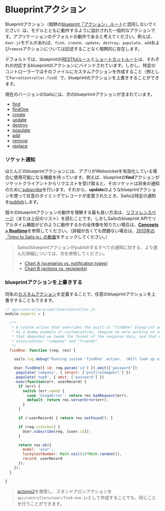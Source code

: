 # Blueprintアクション

Blueprintアクション（暗黙の[blueprint「アクション」_ルート_](https://sailsguides.jp/doc/concepts/blueprints/blueprint-routes#?action-routes)と混同しないでください）は、モデルとともに動作するように設計された一般的なアクションです。アプリケーションのデフォルトの動作であると考えてください。例えば、`User.js`モデルがあれば、`find`、`create`、`update`、`destroy`、`populate`、`add`および`remove`アクションについては記述することなく暗黙的に存在します。

デフォルトでは、blueprintの[RESTfulルート](https://sailsguides.jp/doc/concepts/blueprints/blueprint-routes#?restful-routes)と[ショートカットルート](https://sailsguides.jp/doc/concepts/blueprints/blueprint-routes#?shortcut-routes)は、それぞれの対応するblueprintのアクションにバインドされています。しかし、特定のコントローラーではそのファイルにカスタムアクションを作成すること（例として`ParrotController.find`）で、blueprintのアクションを上書きすることができます。


現在のバージョンのSailsには、次のblueprinntアクションが含まれています。

+ [find](https://sailsguides.jp/doc/reference/blueprint-api/find-where)
+ [findOne](https://sailsguides.jp/doc/reference/blueprint-api/find-one)
+ [create](https://sailsguides.jp/doc/reference/blueprint-api/create)
+ [update](https://sailsguides.jp/doc/reference/blueprint-api/update)
+ [destroy](https://sailsguides.jp/doc/reference/blueprint-api/destroy)
+ [populate](https://sailsguides.jp/doc/reference/blueprint-api/populate)
+ [add](https://sailsguides.jp/doc/reference/blueprint-api/add-to)
+ [remove](https://sailsguides.jp/doc/reference/blueprint-api/remove-from)
+ [replace](https://sailsguides.jp/doc/reference/blueprint-api/replace)

### ソケット通知

ほとんどのblueprintアクションには、アプリがWebsocketを有効化している場合に使用可能になる機能を持っています。例えば、blueprintの**find**アクションがソケットクライアントからリクエストを受け取ると、そのソケットは将来の通知のために[subscribe](https://sailsguides.jp/doc/reference/web-sockets/resourceful-pub-sub/subscribe)を行います。それから、**update**のようなblueprintアクションを使って任意のタイミングでレコードが変更されたとき、Sailsは特定の通知を[publish](https://sailsguides.jp/doc/reference/web-sockets/resourceful-pub-sub/publish)します。

個々のblueprintアクションの動作を理解する最も良い方法は、[リファレンスページ](https://sailsguides.jp/doc/reference/blueprint-api)（または上記のリスト）を読むことです。しかしSailsのblueprint APIでリアルタイム機能がどのように動作するかの全体像を知りたい場合は、[**Concepts > Realtime**](https://sailsguides.jp/doc/concepts/realtime)を参照してください。（詳細が古くても問題ない場合は、[2013年の「Intro to Sails.js」の動画](https://www.youtube.com/watch?v=GK-tFvpIR7c)をチェックしてください。）

> Sailsのblueprintアクションがpublishするすべての通知に対する、より進んだ詳細については、次を参照してください。
> + [Chart A (scenarios vs. notification types)](https://docs.google.com/spreadsheets/d/10FV9plyHR4gE9xIomIZlF-YS1S54oHEdvH8ZmTC1Fnc/edit#gid=0)
> + [Chart B (actions vs. recipients)](https://docs.google.com/spreadsheets/d/1B6i8aOoLNLtxJ4aeiA8GQ2lUQSvLOrP89RSLr7IAImw/edit#gid=0)

### blueprintアクションを上書きする

同名の[カスタムアクション](https://sailsguides.jp/doc/concepts/actions-and-controllers)を定義することで、任意のblueprintアクションを上書きすることもできます。

```javascript
// api/controllers/user/UserController.js
module.exports = {

  /**
   * A custom action that overrides the built-in "findOne" blueprint action.
   * As a dummy example of customization, imagine we were working on something in our app
   * that demanded we tweak the format of the response data, and that we only populate two
   * associations: "company" and "friends".
   */
  findOne: function (req, res) {

    sails.log.debug('Running custom `findOne` action.  (Will look up user #'+req.param(\'id\')...');

    User.findOne({ id: req.param('id') }).omit(['password'])
    .populate('company', { select: ['profileImageUrl'] })
    .populate('top8', { omit: ['password'] })
    .exec(function(err, userRecord) {
      if (err) {
        switch (err.name) {
          case 'UsageError': return res.badRequest(err);
          default: return res.serverError(err);
        }
      }

      if (!userRecord) { return res.notFound(); }

      if (req.isSocket) {
        User.subscribe(req, [user.id]);
      }

      return res.ok({
        model: 'user',
        luckyCoolNumber: Math.ceil(10*Math.random()),
        record: userRecord
      });
    });
  }

}
```

> [actions2](https://sailsguides.jp/doc/concepts/actions-and-controllers#?actions-2)を使用し、スタンドアロンアクションを`api/controllers/user/find-one.js`として作成することでも、同じことを行うことができます。

<docmeta name="displayName" value="Blueprint actions">
<docmeta name="displayName_ja" value="Blueprintアクション">
